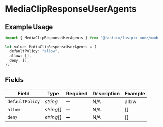 # MediaClipResponseUserAgents

## Example Usage

```typescript
import { MediaClipResponseUserAgents } from "@fastpix/fastpix-node/models";

let value: MediaClipResponseUserAgents = {
  defaultPolicy: "allow",
  allow: [],
  deny: [],
};
```

## Fields

| Field              | Type               | Required           | Description        | Example            |
| ------------------ | ------------------ | ------------------ | ------------------ | ------------------ |
| `defaultPolicy`    | *string*           | :heavy_minus_sign: | N/A                | allow              |
| `allow`            | *string*[]         | :heavy_minus_sign: | N/A                | []                 |
| `deny`             | *string*[]         | :heavy_minus_sign: | N/A                | []                 |